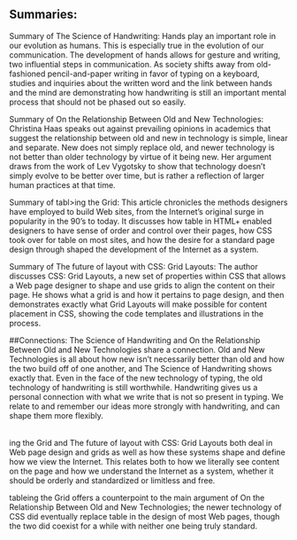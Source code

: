 ## Summaries:
Summary of The Science of Handwriting: Hands play an important role in our evolution as humans. This is especially true in the evolution of our communication. The development of hands allows for gesture and writing, two influential steps in communication. As society shifts away from old-fashioned pencil-and-paper writing in favor of typing on a keyboard, studies and inquiries about the written word and the link between hands and the mind are demonstrating how handwriting is still an important mental process that should not be phased out so easily.

Summary of On the Relationship Between Old and New Technologies: Christina Haas speaks out against prevailing opinions in academics that suggest the relationship between old and new in technology is simple, linear and separate. New does not simply replace old, and newer technology is not better than older technology by virtue of it being new. Her argument draws from the work of Lev Vygotsky to show that technology doesn’t simply evolve to be better over time, but is rather a reflection of larger human practices at that time.

Summary of tabl>ing the Grid: This article chronicles the methods designers have employed to build Web sites, from the Internet’s original surge in popularity in the 90’s to today. It discusses how table in HTML+ enabled designers to have sense of order and control over their pages, how CSS took over for table on most sites, and how the desire for a standard page design through <table> shaped the development of the Internet as a system.

Summary of The future of layout with CSS: Grid Layouts: The author discusses CSS: Grid Layouts, a new set of properties within CSS that allows a Web page designer to shape and use grids to align the content on their page. He shows what a grid is and how it pertains to page design, and then demonstrates exactly what Grid Layouts will make possible for content placement in CSS, showing the code templates and illustrations in the process.

##Connections:
The Science of Handwriting and On the Relationship Between Old and New Technologies share a connection. Old and New Technologies is all about how new isn’t necessarily better than old and how the two build off of one another, and The Science of Handwriting shows exactly that. Even in the face of the new technology of typing, the old technology of handwriting is still worthwhile. Handwriting gives us a personal connection with what we write that is not so present in typing. We relate to and remember our ideas more strongly with handwriting, and can shape them more flexibly.

<table>ing the Grid and The future of layout with CSS: Grid Layouts both deal in Web page design and grids as well as how these systems shape and define how we view the Internet. This relates both to how we literally see content on the page and how we understand the Internet as a system, whether it should be orderly and standardized or limitless and free.

tableing the Grid offers a counterpoint to the main argument of On the Relationship Between Old and New Technologies; the newer technology of CSS did eventually replace table in the design of most Web pages, though the two did coexist for a while with neither one being truly standard.
